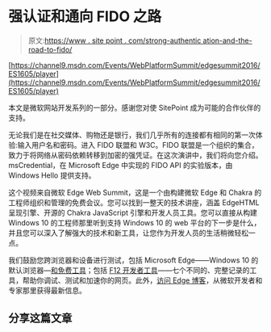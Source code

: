 # 强认证和通向 FIDO 之路

> 原文:[https://www . site point . com/strong-authentic ation-and-the-road-to-fido/](https://www.sitepoint.com/strong-authentication-and-the-road-to-fido/)

[https://channel9.msdn.com/Events/WebPlatformSummit/edgesummit2016/ES1605/player](https://channel9.msdn.com/Events/WebPlatformSummit/edgesummit2016/ES1605/player)

本文是微软网站开发系列的一部分。感谢您对使 SitePoint 成为可能的合作伙伴的支持。

无论我们是在社交媒体、购物还是银行，我们几乎所有的连接都有相同的第一次体验:输入用户名和密码。进入 FIDO 联盟和 W3C。FIDO 联盟是一个组织的集合，致力于将网络从密码依赖转移到加密的强凭证。在这次演讲中，我们将向您介绍。msCredential，在 Microsoft Edge 中实现的 FIDO API 的实验版本，由 Windows Hello 提供支持。

这个视频来自微软 Edge Web Summit，这是一个由构建微软 Edge 和 Chakra 的工程师组织和管理的免费会议。您可以找到一整天的技术讲座，涵盖 EdgeHTML 呈现引擎、开源的 Chakra JavaScript 引擎和开发人员工具。您可以直接从构建 Windows 10 的工程师那里听到支持 Windows 10 的 web 平台的下一步是什么，并且您可以深入了解强大的技术和新工具，让您作为开发人员的生活稍微轻松一点。

我们鼓励您跨浏览器和设备进行测试，包括 Microsoft Edge——Windows 10 的默认浏览器—[和免费工具](https://developer.microsoft.com/en-us/microsoft-edge/?wt.mc_id=DX_838509)；包括 [F12 开发者工具](https://developer.microsoft.com/en-us/microsoft-edge/platform/documentation/f12-devtools-guide/?wt.mc_id=DX_838509)——七个不同的、完整记录的工具，帮助你调试、测试和加速你的网页。此外，[访问 Edge 博客](https://blogs.windows.com/msedgedev/?wt.mc_id=DX_838509)，从微软开发者和专家那里获得最新信息。

## 分享这篇文章